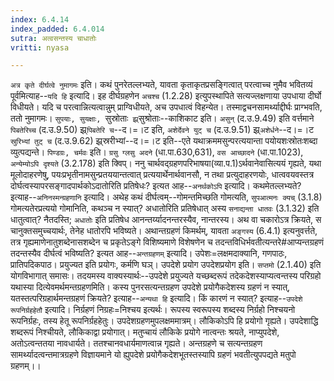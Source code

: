 ```yaml
---
index: 6.4.14
index_padded: 6.4.014
sutra: अत्वसन्तस्य चाधातोः
vritti: nyasa

---
```

`अत्र कृते दीर्घत्वे नुमागमः` इति। कथं पुनरेतल्लभ्यते, यावता कृताकृतप्रसङ्गित्वात् परत्वाच्च नुमैव भवितव्यं पूर्वमित्याह--`यदि हि` इत्यादि। इह दीर्घग्रहणेन `अचश्च` (1.2.28) इत्युपस्थापिते सत्यज्लक्षणाया उपधाया दीर्घो विधीयते। यदि च परत्वान्नित्यत्वान्नुम् प्राग्विधीयते, अच उपधात्वं विहन्येत। तस्माद्वचनसामर्थ्याद्दीर्घः प्राग्भवति, ततो नुमागमः। `सुपयाः, सुयक्षाः, `सुस्रोताः` झ्र्`सुश्रोताः--काशिकाट इति। `असुन्` (द.उ.9.49) इति वर्त्तमाने `पिबतेरिच्च` (द.उ.9.50) झ्र्`पिबतेरि च`--द।=।ट इति, `अशेर्देवने युट् च` (द.उ.9.51) झ्र्`अशेर्धने`--द।=।ट `स्रुरिभ्यां तुट् च` (द.उ.9.62) झ्र्स्ररीभ्यां--द।=।ट इति--एते यथाक्रममसुन्परत्ययान्ता पयोयशःस्रोतःशब्दा व्युत्पद्यन्ते।
`पिण्डग्रः, चर्मवः` इति। `ग्रसु ग्लसु अदने` (धा.पा.630,631), `वस आच्छादने` (धा.पा.1023), `अन्येम्योऽपि दृश्यते` (3.2.178) इति क्विप्। ननु चार्थवद्ग्रहणपरिभाषया(व्या.प.1)ऽर्थवानेवासित्ययं गृह्यते, यथा मूलोदाहरणेषु, पयःप्रभृतीनामसुन्प्रतययान्तत्वात् प्रत्ययार्थेनार्थवानसौ, न तथा प्रत्युदाहरणयोः, धात्ववयवस्तत्र दोर्घत्वस्यापरसङ्गादपार्थकोऽदातोरिति प्रतिषेधः? इत्यत आह--`अनर्थकोऽपि` इत्यादि। कथमेतल्लभ्यते? इत्याह--`अनिनस्मन्ग्रहणानि` इत्यादि। अथेह कथं दीर्घत्वम्--गोमन्तमिच्छति गोमत्यति, `सुपआत्मनः क्यच्` (3.1.8) गोमत्यतेरप्रत्ययो गोमानिति, कथञ्च न स्यात्? अधातोरिति प्रतिषेधात् अस्य `सनाद्यन्ता धातवः` (3.1.32) इति धातुत्वात्? नैतदस्ति; `अधातोः` इति प्रतिषेध आनन्तर्य्यादनन्तरस्यैव, नान्तरस्य।
अथ वा चकारोऽत्र क्रियते, स चानुक्तसमुच्चयार्थः, तेनेह धातोरपि भविष्यते। अथान्तग्रहणं किमर्थम्, यावता `अङ्गस्य` (6.4.1) इत्यनुवर्त्तते, तत्र गृह्यमाणेनातुशब्देनासशब्देन च प्रकृतेऽङ्गे विशिष्यमाणे विशेषणेन च तदन्तविधिर्भवतीत्यन्तरे#आप्यन्तग्रहणं तदन्तस्यैव दीर्घत्वं भविष्यति? इत्यत आह--`अन्तग्रहणम्` इत्यादि। उपेशः=लक्षमदाक्यानि, गणपाठः, प्रातिपदिकपाठ। प्रयुज्यत इति प्रयोगः, कर्मणि घञ्। उपदेशे प्रयोग उपदेशप्रयोग इति। `सप्तमो` (2.1.40) इति योगविभागात् समासः। तदयमस्य वाक्यस्यार्थः--उपदेशे प्रयुज्यते यच्छब्दरूपं तदेकदेशस्याप्यत्वन्तस्य परिग्रहो यथास्या दित्येवमर्थमन्तग्रहणमिति। कस्य पुनरसत्यन्तग्रहण उपदेशे प्रयोगैकदेशस्य ग्रहणं न स्यात्, यतस्तत्परिग्रहार्थमन्तग्रहणं क्रियते? इत्याह--`अन्यथा हि` इत्यादि। किं कारणं न स्यात्? इत्याह--`उपदेशे रूपनिर्ग्रहहेतौ` इत्यादि। निर्ग्रहणं निग्रहः=निश्चय इत्यर्थः। रूपस्य स्वरूपस्य शब्दस्य निर्ग्रहो निश्चयनो रूपनिर्ग्रहः, तस्य हेतू रूपनिर्ग्रहहेतुः। उपदेशग्रहणमुपलक्षममात्रम्। लौकिकोऽपि हि प्रयोगो गृह्यते। उपदेशाद्धि शब्दरूपं निश्चीयते, लौकिकाद्वा प्रयोगात्। मतुप्चायं लौकिके प्रयोगे नात्वन्तः श्रयते, नाप्युपदेशे, अतोऽत्वन्ततया नावधार्यते। ततश्चानवधार्यमाणत्वान्न गृह्यते। अन्तग्रहणे च सत्यन्तग्रहण सामर्थ्यादत्वन्तमात्रग्रहणे विज्ञायमाने यो ह्युपदेशे प्रयोगैकदेशभूतस्तस्यापि ग्रहणं भवतीत्युपपद्यते मतुपो ग्रहणम्।।